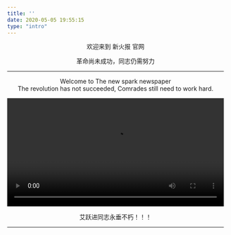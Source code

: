 ```yaml
---
title: ''
date: 2020-05-05 19:55:15
type: "intro"
---
```


<p align="center" class="title1">欢迎来到 新火报 官网</p>
<p align="center" class="title2">革命尚未成功，同志仍需努力</p>

<hr class="index-hr" />

<p align="center" class="title2">Welcome to The new spark newspaper</br>
The revolution has not succeeded, Comrades still need to work hard.</p>


<video id="index-video" src="https://file.ybob.cf/video.mp4" controls="controls"  width="100%"></video>

<p align="center" class="title2">艾跃进同志永垂不朽！！！</p>

<hr class="index-hr" />
